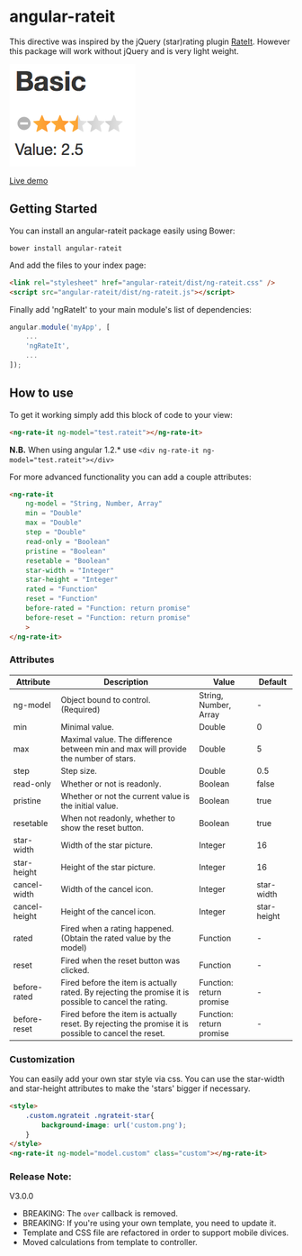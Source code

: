 # angular-rateit

This directive was inspired by the jQuery (star)rating plugin [RateIt](http://rateit.codeplex.com/).
However this package will work without jQuery and is very light weight.

![ng-rate-it](ng-rate-it.png?raw=true)

[Live demo](http://akempes.github.io/angular-rateit/)

## Getting Started

You can install an angular-rateit package easily using Bower:

```shell
bower install angular-rateit
```

And add the files to your index page:

```html
<link rel="stylesheet" href="angular-rateit/dist/ng-rateit.css" />
<script src="angular-rateit/dist/ng-rateit.js"></script>
```

Finally add 'ngRateIt' to your main module's list of dependencies:

```js
angular.module('myApp', [
	...
    'ngRateIt',
    ...
]);
```

## How to use

To get it working simply add this block of code to your view:

```html
<ng-rate-it ng-model="test.rateit"></ng-rate-it>
```
**N.B.** When using angular 1.2.* use `<div ng-rate-it ng-model="test.rateit"></div>`

For more advanced functionality you can add a couple attributes:

```html
<ng-rate-it 
	ng-model = "String, Number, Array"
	min = "Double"
	max = "Double"
	step = "Double"
	read-only = "Boolean"
	pristine = "Boolean"
	resetable = "Boolean"
	star-width = "Integer"
	star-height = "Integer"
	rated = "Function"
	reset = "Function"
	before-rated = "Function: return promise"
	before-reset = "Function: return promise"
	>
</ng-rate-it>
```

### Attributes

| Attribute | Description | Value | Default |
|---|---|---|---|
| ng-model     	| Object bound to control. (Required) | String, Number, Array | - |
| min          	| Minimal value. | Double | 0 |
| max          	| Maximal value. The difference between min and max will provide the number of stars. | Double | 5 |
| step         	| Step size. | Double | 0.5 |
| read-only    	| Whether or not is readonly. | Boolean | false |
| pristine     	| Whether or not the current value is the initial value. | Boolean | true |
| resetable    	| When not readonly, whether to show the reset button. | Boolean | true |
| star-width   	| Width of the star picture. | Integer | 16 |
| star-height  	| Height of the star picture. | Integer | 16 |
| cancel-width  | Width of the cancel icon. | Integer | star-width |
| cancel-height | Height of the cancel icon. | Integer | star-height |
| rated        	| Fired when a rating happened. (Obtain the rated value by the model) | Function | - |
| reset        	| Fired when the reset button was clicked. | Function | - |
| before-rated 	| Fired before the item is actually rated. By rejecting the promise it is possible to cancel the rating. | Function: return promise | - |
| before-reset 	| Fired before the item is actually reset. By rejecting the promise it is possible to cancel the reset. | Function: return promise | - |


### Customization

You can easily add your own star style via css. You can use the star-width and star-height attributes to make the 'stars' bigger if necessary.

```html
<style>
	.custom.ngrateit .ngrateit-star{
		background-image: url('custom.png');
	}
</style>
<ng-rate-it ng-model="model.custom" class="custom"></ng-rate-it>
```

### Release Note:

V3.0.0

* BREAKING: The `over` callback is removed.
* BREAKING: If you're using your own template, you need to update it.
* Template and CSS file are refactored in order to support mobile divices.
* Moved calculations from template to controller.